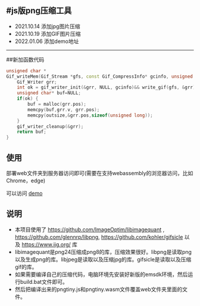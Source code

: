 #js版png压缩工具
---
  - 2021.10.14 添加jpg图片压缩
  - 2021.10.19 添加GIF图片压缩
  - 2022.01.06 添加demo地址
---
##新加函数代码

```c++
unsigned char *
Gif_writeMem(Gif_Stream *gfs, const Gif_CompressInfo* gcinfo, unsigned long * outsize) {
    Gif_Writer grr;
    int ok = gif_writer_init(&grr, NULL, gcinfo)&& write_gif(gfs, &grr);
    unsigned char* buf=NULL;
    if(ok) {
        buf = malloc(grr.pos);
        memcpy(buf,grr.v, grr.pos);
        memcpy(outsize,&grr.pos,sizeof(unsigned long));
    }
    gif_writer_cleanup(&grr);
    return buf;
}
```

## 使用

部署web文件夹到服务器访问即可(需要在支持webassembly的浏览器访问，比如Chrome，edge)

可以访问 [demo](https://h5.skyfish.me/pngtiny/)

## 说明

- 本项目使用了 https://github.com/ImageOptim/libimagequant , https://github.com/glennrp/libpng, https://github.com/kohler/gifsicle 以及 https://www.ijg.org/ 库
- libimagequant是png24压缩成png8的库，压缩效果很好。libpng是读取png以及生成png的库。libjpeg是读取以及压缩jpg的库。gifsicle是读取以及压缩gif的库。
- 如果需要编译自己的压缩代码，电脑环境先安装好新版的emsdk环境，然后运行build.bat文件即可。
- 然后把编译出来的pngtiny.js和pngtiny.wasm文件覆盖web文件夹里面的文件。
